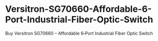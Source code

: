 # Versitron-SG70660-Affordable-6-Port-Industrial-Fiber-Optic-Switch
Buy Versitron SG70660 – Affordable 6‑Port Industrial Fiber Optic Switch
